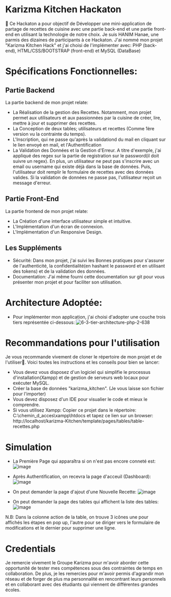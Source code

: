 
# Karizma Kitchen Hackaton 


🤗 Ce Hackaton a pour objectif de Développer une mini-application de partage de recettes de cuisine avec une partie back-end et une partie front-end en utilisant la technologie de notre choix. Je suis HANIM Hanae, une parmis des dizaines de participants à ce Hackaton. J'ai nommé mon projet "Karizma Kitchen Hack" et j'ai choisi de l'implémenter avec: PHP (back-end), HTML/CSS/BOOTSTRAP (front-end) et MySQL (DataBase)
# Spécifications Fonctionnelles:
## Partie Backend
La partie backend de mon projet relate:
- La Réalisation de la gestion des Recettes. Notamment, mon projet permet aux utilisateurs et aux passionnées par la cuisine de créer, lire, mettre à jour et supprimer des recettes.
- La Conception de deux tables; utilisateurs et recettes (Comme 1ère version vu la contrainte du temps).
- L'Inscription, qui ne passe qu'après la validationd du mail en cliquant sur le lien envoyé en mail, et l'Authentification 
- La Validation des Données et la Gestion d'Erreur. A titre d'exemple, j'ai appliqué des regex sur la partie de registration sur le password(il doit suivre un regex). En plus, un utilisateur ne peut pas s'inscrire avec un email ou username qui existe déjà dans la base de données. Puis, l'utilisateur doit remplir le formulaire de recettes avec des données valides.
Si la validation de données ne passe pas, l'utilisateur reçoit un message d'erreur.
## Partie Front-End
La partie frontend de mon projet relate: 
- La Création d'une interface utilisateur simple et intuitive.
- L'Implémentation d'un écran de connexion.
- L'Implémentation d'un Responsive Design.
## Les Suppléments
- Sécurité: Dans mon projet, j'ai suivi les Bonnes pratiques pour s'assurer de l'authenticité, la confidentialité(en hashant le password et en utilisant des tokens) et de la validation des données.
- Documentation: J'ai même fourni cette documentation sur git pour vous présenter mon projet et pour faciliter son utilisation.

# Architecture Adoptée:
- Pour implémenter mon application, j'ai choisi d'adopter une couche trois tiers représentée ci-dessous:
![6-3-tier-architecture-php-2-638](https://github.com/hhanae/KarizmaHack/assets/97336261/f32853cf-31a1-4131-ad90-3fd540cf58d9)


# Recommandations pour l'utilisation
Je vous recommande vivement de cloner le répertoire de mon projet et de l'utiliser🤗. Voici toutes les instructions et les conseils pour bien se lancer:

- Vous devez vous disposez d'un logiciel qui simplifie le processus d'installation(Xampp) et de gestion de serveurs web locaux pour exécuter MySQL.
- Créer la base de données "karizma_kitchen". (Je vous laisse son fichier pour l'importer)
- Vous devez disposez d'un IDE pour visualier le code et mieux le comprendre.
- Si vous utilisez Xampp: Copier ce projet dans le répertoire: C:\chemin_d_acces\xampp\htdocs et tapez ce lien sur un browser: http://localhost/karizma-Kitchen/template/pages/tables/table-recettes.php

# Simulation
- La Première Page qui apparaîtra si on n'est pas encore conneté est:
![image](https://github.com/hhanae/KarizmaHack/assets/97336261/9c1e4bce-167b-48c2-bed5-77fcb2f56c42)

- Après Authentification, on recevra la page d'acceuil (Dashboard):
![image](https://github.com/hhanae/KarizmaHack/assets/97336261/268e8479-7a19-48fa-8b54-8cc9aeb23798)

- On peut demander la page d'ajout d'une Nouvelle Recette:
![image](https://github.com/hhanae/KarizmaHack/assets/97336261/c1e55904-663b-4754-b1d6-ae535c408480)

- On peut demander la page des tables qui affichent la liste des tables:
![image](https://github.com/hhanae/KarizmaHack/assets/97336261/56d6f3f9-83a4-4332-a10f-3da2fede5029)

N.B: Dans la colonne action de la table, on trouve 3 icônes une pour affichés les étapes en pop up, l'autre pour se diriger vers le formulaire de modifications et le dernier pour supprimer une ligne.

# Credentials    
Je remercie vivement le Groupe Karizma pour m'avoir aborder cette opportunité de tester mes compétences sous des contraintes de temps en collaboration. De plus, je les remercies pour m'avoir permis d'agrandir mon réseau et de forger de plus ma personnalité en rencontrant leurs personnels et en collaborant avec des étudiants qui viennent de différentes grandes écoles.
 



